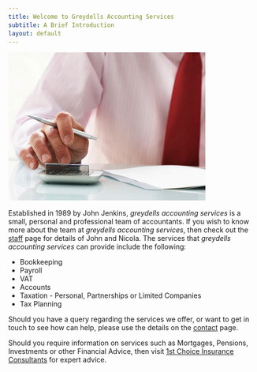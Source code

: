 ```yaml
---
title: Welcome to Greydells Accounting Services
subtitle: A Brief Introduction
layout: default
---
```

![Accountant wearing a pink shirt](images/pink_shirt.jpg)

Established in 1989 by John Jenkins, *greydells accounting services* is a small, personal and professional team of accountants. If you wish to know more about the team at *greydells accounting services*, then check out the [staff](staff.html) page for details of John and Nicola. The services that *greydells accounting services* can provide include the following:

- Bookkeeping<br>
- Payroll  
- VAT  
- Accounts  
- Taxation - Personal, Partnerships or Limited Companies  
- Tax Planning  

Should you have a query regarding the services we offer, or want to get in touch to see how can help, please use the details on the [contact](contact.html) page.

Should you require information on services such as Mortgages, Pensions, Investments or other Financial Advice, then visit [1st Choice Insurance Consultants]("http://www.1stchoiceconsultants.co.uk") for expert advice.




